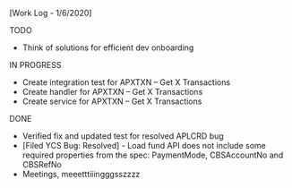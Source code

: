 [Work Log - 1/6/2020]

TODO
- Think of solutions for efficient dev onboarding


IN PROGRESS
- Create integration test for APXTXN – Get X Transactions
- Create handler for APXTXN – Get X Transactions
- Create service for APXTXN – Get X Transactions


DONE
- Verified fix and updated test for resolved APLCRD bug
- [Filed YCS Bug: Resolved] -  Load fund API does not include some required properties from the spec: PaymentMode, CBSAccountNo and CBSRefNo
- Meetings, meeetttiiingggsszzzz
